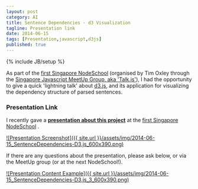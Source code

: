 ```yaml
---
layout: post
category: AI
title: Sentence Dependencies - d3 Visualization
tagline: Presentation link
date: 2014-06-15
tags: [Presentation,javascript,d3js]
published: true
---
```

{% include JB/setup %}

As part of the [first Singapore NodeSchool](http://www.meetup.com/Singapore-JS/events/174971982/) 
(organised by Tim Oxley through 
the [Singapore Javascript MeetUp Group, aka 'Talk.js'](http://www.meetup.com/Singapore-JS/)),
I had the opportunity to give a quick 'lightning talk'
about [d3.js](http://d3js.org/), and its application for visualizing the dependency structure of parsed sentences.

### Presentation Link

I recently gave a <strong><a href="http://redcatlabs.com/2014-08-27_shader-school/" target="_blank">presentation about this project</a></strong> 
at the [first Singapore NodeSchool](http://www.meetup.com/Singapore-JS/events/174971982/) .

<a href="http://redcatlabs.com/2014-08-27_shader-school/" target="_blank">
![Presentation Screenshot]({{ site.url }}/assets/img/2014-06-15_SentenceDependencies-D3.js_600x390.png)
</a>

If there are any questions about the presentation, please ask below, or via the MeetUp group (or at
the next NodeSchool!).

<a href="http://redcatlabs.com/2014-08-27_shader-school/#/3" target="_blank">
![Presentation Content Example]({{ site.url }}/assets/img/2014-06-15_SentenceDependencies-D3.js_3_600x390.png)
</a>
